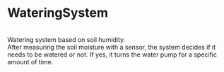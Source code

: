 # WateringSystem

 <br>
 Watering system based on soil humidity. <bR>
 After measuring the soil moisture with a sensor, the system decides if it needs to be watered or not. If yes, it turns the water pump for a specific amount of time.
